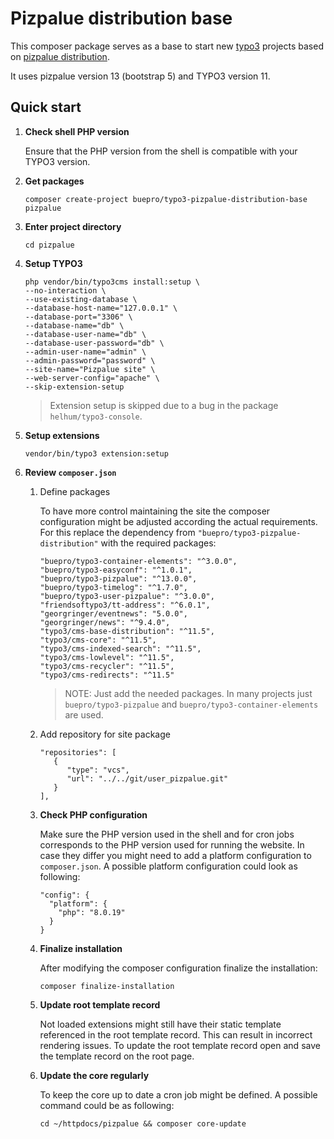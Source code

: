 # Pizpalue distribution base

This composer package serves as a base to start new [typo3](https://typo3.org) projects based on
[pizpalue distribution](https://extensions.typo3.org/extension/pizpalue_distribution/).

It uses pizpalue version 13 (bootstrap 5) and TYPO3 version 11.

## Quick start

1. **Check shell PHP version**

   Ensure that the PHP version from the shell is compatible with your TYPO3 version.


2. **Get packages**
   ```
   composer create-project buepro/typo3-pizpalue-distribution-base pizpalue
   ```

3. **Enter project directory**
   ```
   cd pizpalue
   ```

4. **Setup TYPO3**
   ```
   php vendor/bin/typo3cms install:setup \
   --no-interaction \
   --use-existing-database \
   --database-host-name="127.0.0.1" \
   --database-port="3306" \
   --database-name="db" \
   --database-user-name="db" \
   --database-user-password="db" \
   --admin-user-name="admin" \
   --admin-password="password" \
   --site-name="Pizpalue site" \
   --web-server-config="apache" \
   --skip-extension-setup
   ```
   > Extension setup is skipped due to a bug in the package `helhum/typo3-console`.

5. **Setup extensions**
   ```
   vendor/bin/typo3 extension:setup
   ```

6. **Review `composer.json`**

   1. Define packages

      To have more control maintaining the site the composer configuration might be adjusted according the actual
      requirements. For this replace the dependency from `"buepro/typo3-pizpalue-distribution"` with the required
      packages:
      ```
      "buepro/typo3-container-elements": "^3.0.0",
      "buepro/typo3-easyconf": "^1.0.1",
      "buepro/typo3-pizpalue": "^13.0.0",
      "buepro/typo3-timelog": "^1.7.0",
      "buepro/typo3-user-pizpalue": "^3.0.0",
      "friendsoftypo3/tt-address": "^6.0.1",
      "georgringer/eventnews": "5.0.0",
      "georgringer/news": "^9.4.0",
      "typo3/cms-base-distribution": "^11.5",
      "typo3/cms-core": "^11.5",
      "typo3/cms-indexed-search": "^11.5",
      "typo3/cms-lowlevel": "^11.5",
      "typo3/cms-recycler": "^11.5",
      "typo3/cms-redirects": "^11.5"
      ```
      > NOTE: Just add the needed packages. In many projects just `buepro/typo3-pizpalue` and
      `buepro/typo3-container-elements` are used.

   2. Add repository for site package
      ```
      "repositories": [
         {
            "type": "vcs",
            "url": "../../git/user_pizpalue.git"
         }
      ],
      ```

   3. **Check PHP configuration**

      Make sure the PHP version used in the shell and for cron jobs corresponds to the PHP version used for running the
      website. In case they  differ you might need to add a platform configuration to `composer.json`. A possible
      platform configuration could look as following:
      ```
      "config": {
        "platform": {
          "php": "8.0.19"
        }
      }
      ```

   4. **Finalize installation**

      After modifying the composer configuration finalize the installation:
      ```
      composer finalize-installation
      ```

   5. **Update root template record**

      Not loaded extensions might still have their static template referenced in the root template record. This can result
      in incorrect rendering issues. To update the root template record open and save the template record on the root page.

   6. **Update the core regularly**

      To keep the core up to date a cron job might be defined. A possible command could be as following:
      ```
      cd ~/httpdocs/pizpalue && composer core-update
      ```

